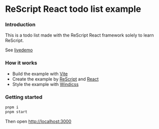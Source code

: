 # ReScript React todo list example
### Introduction
This is a todo list made with the ReScript React framework solely to learn ReScript.

See [livedemo](https://todos-hewelzei.vercel.app)
### How it works
* Build the example with [Vite](https://vitejs.dev)
* Create the example by [ReScript](https://rescript-lang.org) and [React](https://reactjs.org)
* Style the example with [Windicss](https://windicss.org)
### Getting started
```bash
pnpm i
pnpm start
```
Then open [http://localhost:3000](http://localhost:3000)
